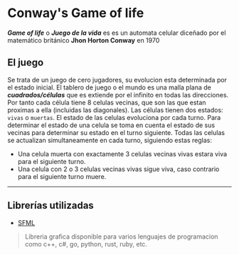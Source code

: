 # Conway's Game of life
***Game of life*** o ***Juego de la vida*** es es un automata celular diceñado por el matemático británico **Jhon Horton Conway** en 1970

## El juego
Se trata de un juego de cero jugadores, su evolucion esta determinada por el estado inicial. El tablero de juego o el mundo es una malla plana de ***cuadrados/células*** que es extiende por el infinito en todas las direcciones. Por tanto cada célula tiene 8 celulas vecinas, que son las que estan proximas a ella (incluidas las diagonales). Las células tienen dos estados: ```vivas``` o ```muertas```. El estado de las celulas evoluciona por cada turno. Para determinar el estado de una celula se toma en cuenta el estado de sus vecinas para determinar su estado en el turno siguiente.
Todas las celulas se actualizan simultaneamente en cada turno, siguiendo estas reglas:
* Una celula muerta con exactamente 3 celulas vecinas vivas estara viva para el siguiente turno.
* Una celula con 2 o 3 celulas vecinas vivas sigue viva, caso contrario para el siguiente turno muere.

---
## Librerías utilizadas
* [SFML](https://www.sfml-dev.org/)

>Libreria grafica disponible para varios lenguajes de programacion como c++, c#, go, python, rust, ruby, etc.
